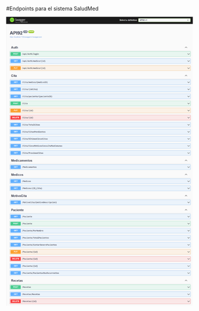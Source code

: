 #Endpoints para el sistema SaludMed

![Image Alt](https://github.com/Guillermofr29/SaludMed-BackEnd/blob/master/BackEnd-SaludMed.png?raw=true)
